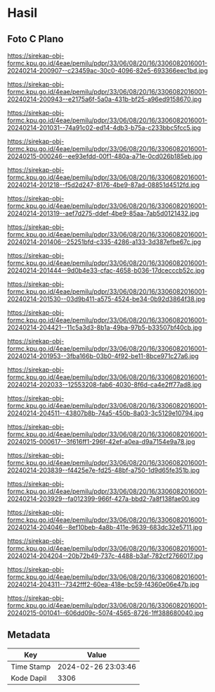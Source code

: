 # Hasil

## Foto C Plano

https://sirekap-obj-formc.kpu.go.id/4eae/pemilu/pdpr/33/06/08/20/16/3306082016001-20240214-200907--c23459ac-30c0-4096-82e5-693366eec1bd.jpg

https://sirekap-obj-formc.kpu.go.id/4eae/pemilu/pdpr/33/06/08/20/16/3306082016001-20240214-200943--e2175a6f-5a0a-431b-bf25-a96ed9158670.jpg

https://sirekap-obj-formc.kpu.go.id/4eae/pemilu/pdpr/33/06/08/20/16/3306082016001-20240214-201031--74a91c02-ed14-4db3-b75a-c233bbc5fcc5.jpg

https://sirekap-obj-formc.kpu.go.id/4eae/pemilu/pdpr/33/06/08/20/16/3306082016001-20240215-000246--ee93efdd-00f1-480a-a71e-0cd026b185eb.jpg

https://sirekap-obj-formc.kpu.go.id/4eae/pemilu/pdpr/33/06/08/20/16/3306082016001-20240214-201218--f5d2d247-8176-4be9-87ad-08851d4512fd.jpg

https://sirekap-obj-formc.kpu.go.id/4eae/pemilu/pdpr/33/06/08/20/16/3306082016001-20240214-201319--aef7d275-ddef-4be9-85aa-7ab5d0121432.jpg

https://sirekap-obj-formc.kpu.go.id/4eae/pemilu/pdpr/33/06/08/20/16/3306082016001-20240214-201406--25251bfd-c335-4286-a133-3d387efbe67c.jpg

https://sirekap-obj-formc.kpu.go.id/4eae/pemilu/pdpr/33/06/08/20/16/3306082016001-20240214-201444--9d0b4e33-cfac-4658-b036-17dcecccb52c.jpg

https://sirekap-obj-formc.kpu.go.id/4eae/pemilu/pdpr/33/06/08/20/16/3306082016001-20240214-201530--03d9b411-a575-4524-be34-0b92d3864f38.jpg

https://sirekap-obj-formc.kpu.go.id/4eae/pemilu/pdpr/33/06/08/20/16/3306082016001-20240214-204421--11c5a3d3-8b1a-49ba-97b5-b33507bf40cb.jpg

https://sirekap-obj-formc.kpu.go.id/4eae/pemilu/pdpr/33/06/08/20/16/3306082016001-20240214-201953--3fba166b-03b0-4f92-be11-8bce971c27a6.jpg

https://sirekap-obj-formc.kpu.go.id/4eae/pemilu/pdpr/33/06/08/20/16/3306082016001-20240214-202033--12553208-fab6-4030-8f6d-ca4e2ff77ad8.jpg

https://sirekap-obj-formc.kpu.go.id/4eae/pemilu/pdpr/33/06/08/20/16/3306082016001-20240214-204511--43807b8b-74a5-450b-8a03-3c5129e10794.jpg

https://sirekap-obj-formc.kpu.go.id/4eae/pemilu/pdpr/33/06/08/20/16/3306082016001-20240215-000617--3f616ff1-296f-42ef-a0ea-d9a7154e9a78.jpg

https://sirekap-obj-formc.kpu.go.id/4eae/pemilu/pdpr/33/06/08/20/16/3306082016001-20240214-203839--f4425e7e-fd25-48bf-a750-1d9d65fe351b.jpg

https://sirekap-obj-formc.kpu.go.id/4eae/pemilu/pdpr/33/06/08/20/16/3306082016001-20240214-203929--fa012399-966f-427a-bbd2-7a8f138fae00.jpg

https://sirekap-obj-formc.kpu.go.id/4eae/pemilu/pdpr/33/06/08/20/16/3306082016001-20240214-204046--8ef10beb-4a8b-411e-9639-683dc32e5711.jpg

https://sirekap-obj-formc.kpu.go.id/4eae/pemilu/pdpr/33/06/08/20/16/3306082016001-20240214-204204--20b72b49-737c-4488-b3af-782cf2766017.jpg

https://sirekap-obj-formc.kpu.go.id/4eae/pemilu/pdpr/33/06/08/20/16/3306082016001-20240214-204311--7342fff2-60ea-418e-bc59-f4360e06e47b.jpg

https://sirekap-obj-formc.kpu.go.id/4eae/pemilu/pdpr/33/06/08/20/16/3306082016001-20240215-001041--606dd09c-5074-4565-8726-1ff388680040.jpg


## Metadata

| Key        | Value               |
| ---------- | ------------------- |
| Time Stamp | 2024-02-26 23:03:46 |
| Kode Dapil | 3306                |



